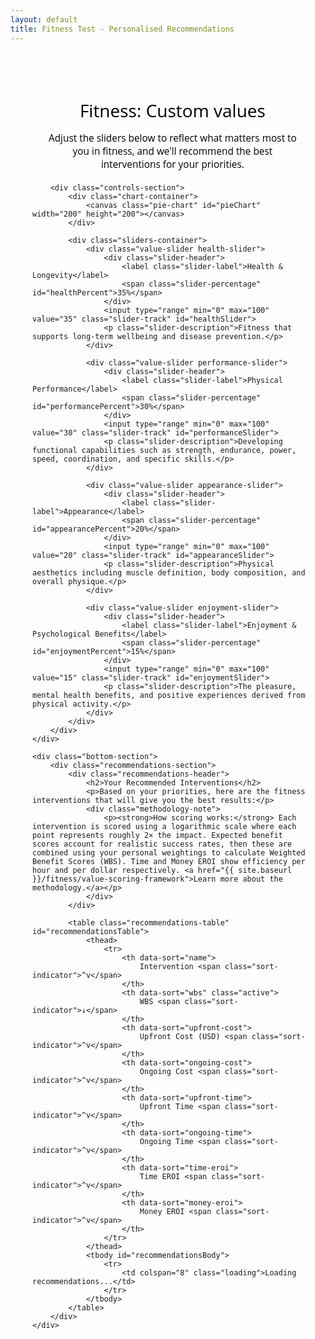 ```yaml
---
layout: default
title: Fitness Test - Personalised Recommendations
---
```


<style>
/* Main container */
.fitness-test-container {
    max-width: none !important;
    width: 95% !important;
    margin: 0 auto;
    padding: 20px;
    font-family: "Open Sans", "Helvetica Neue", Helvetica, Arial, sans-serif;
}

/* Container for top section - normal width */
.top-section {
    max-width: 800px;
    margin: 0 auto;
    padding: 15px;
}

/* Container for bottom section - full width */
.bottom-section {
    max-width: none !important;
    width: 95% !important;
    margin: 0 auto;
    padding: 10px 20px;
}

/* Update controls layout for 2x2 grid */
.controls-section {
    display: flex;
    flex-direction: column;
    align-items: center;
    gap: 10px;
    margin-bottom: 15px;
}

.sliders-container {
    display: grid;
    grid-template-columns: 1fr 1fr;
    gap: 15px;
    max-width: 600px;
    width: 100%;
}

.sliders-container h3 {
    grid-column: 1 / -1; /* Span across both columns */
    text-align: center;
    margin-bottom: 20px;
}

.chart-container {
    display: flex;
    flex-direction: column;
    align-items: center;
    margin-bottom: 5px;
}
    
body .main-content {
    max-width: none !important;
    padding: 1rem !important;
}
    
.header-section {
    text-align: center;
    margin-bottom: 20px;
}

.header-section h1 {
    color: #000000;
    margin-bottom: 15px;
    font-weight: normal;
}

.header-section p {
    color: #000000;
    font-size: 1.1em;
    margin-bottom: 0;
}

.header-description {
    max-width: 400px;
    margin: 0 auto;
}

.header-description p {
    margin-bottom: 0;
}
    
/* Controls layout */

/* Slider styling */
.value-slider {
    margin-bottom: 0px;
    padding: 12px;
    border-radius: 8px;
    background: #f8f9fa;
}

.slider-header {
    display: flex;
    justify-content: space-between;
    align-items: center;
    margin-bottom: 5px;
}

.slider-label {
    font-weight: 600;
    color: #333;
    font-size: 1.1em;
    margin: 0;
}

.slider-percentage {
    font-weight: bold;
    font-size: 1.1em;
    color: #155799;
    min-width: 40px;
    text-align: right;
}

.slider-track {
    width: 100%;
    height: 6px;
    border-radius: 3px;
    background: #e9ecef;
    outline: none;
    -webkit-appearance: none;
    appearance: none;
    cursor: pointer;
    transition: all 0.3s ease;
    margin-bottom: 5px;
}

.slider-description {
    font-size: 0.9em;
    color: #666;
    margin: 0;
    line-height: 1.3;
}

.slider-track::-webkit-slider-thumb {
    -webkit-appearance: none;
    appearance: none;
    width: 24px;
    height: 24px;
    border-radius: 50%;
    background: #155799;
    cursor: pointer;
    border: 3px solid white;
    box-shadow: 0 2px 6px rgba(0,0,0,0.2);
    transition: all 0.3s ease;
}

.slider-track::-webkit-slider-thumb:hover {
    transform: scale(1.1);
    box-shadow: 0 4px 12px rgba(0,0,0,0.3);
}

.slider-track::-moz-range-thumb {
    width: 24px;
    height: 24px;
    border-radius: 50%;
    background: #155799;
    cursor: pointer;
    border: 3px solid white;
    box-shadow: 0 2px 6px rgba(0,0,0,0.2);
}

/* Color coding for sliders - solid colors */
.health-slider .slider-track { background: #28a745; }
.performance-slider .slider-track { background: #dc3545; }
.appearance-slider .slider-track { background: #ffc107; }
.enjoyment-slider .slider-track { background: #007bff; }

/* Pie chart */
/* Pie chart */
.pie-chart {
    width: 200px;
    height: 200px;
}

/* Hide legend since we don't need it */
.chart-legend {
    display: none;
}

/* Recommendations section */
.recommendations-section {
    background: white;
    border-radius: 8px;
    padding: 30px;
    box-shadow: 0 2px 10px rgba(0,0,0,0.1);
}

.recommendations-header {
    margin-bottom: 15px;
    text-align: center;
}

.recommendations-header h2 {
    color: #000000;
    margin-bottom: 10px;
    font-weight: normal;
}

.recommendations-header p {
    color: #000000;
}

.methodology-note {
    background: #f8f9fa;
    padding: 15px;
    border-radius: 6px;
    margin-top: 15px;
    font-size: 0.9em;
    text-align: left;
}

.methodology-note p {
    margin: 0;
}

.methodology-note a {
    color: #155799;
    text-decoration: none;
}

.methodology-note a:hover {
    text-decoration: underline;
}

/* Sort controls */
.sort-controls {
    display: none;
}

/* Table styling */
.recommendations-table {
    width: 100%;
    border-collapse: collapse;
    background: white;
    border-radius: 8px;
    overflow: hidden;
    box-shadow: 0 2px 10px rgba(0,0,0,0.1);
}

.recommendations-table th {
    background: #f8f9fa;
    padding: 15px 12px;
    text-align: left;
    font-weight: 600;
    color: #333;
    border-bottom: 2px solid #dee2e6;
    font-size: 0.9em;
    cursor: pointer;
    position: relative;
    user-select: none;
    transition: background-color 0.3s;
}

.recommendations-table th:hover {
    background: #e9ecef;
}

.recommendations-table th.active {
    background: #155799;
    color: white;
}

.recommendations-table td {
    padding: 15px 12px;
    border-bottom: 1px solid #e9ecef;
    vertical-align: middle;
}

.recommendations-table tbody tr:hover {
    background: #f8f9fa;
}

.recommendations-table tbody tr:last-child td {
    border-bottom: none;
}

/* Intervention name column */
.intervention-name {
    display: flex;
    align-items: center;
    gap: 8px;
    min-width: 200px;
    flex-wrap: nowrap; /* Prevent wrapping */
}

.intervention-link {
    color: #155799;
    text-decoration: none;
    font-weight: 600;
    font-size: 1.05em;
}

.intervention-link:hover {
    text-decoration: underline;
}

.table-description-icon {
    background-color: #155799;
    color: white;
    border-radius: 50%;
    width: 18px;
    height: 18px;
    display: flex; /* Changed from inline-flex */
    align-items: center;
    justify-content: center;
    font-size: 11px;
    cursor: pointer;
    transition: background-color 0.3s;
    user-select: none;
    flex-shrink: 0;
}

.table-description-icon:hover {
    background-color: #0d47a1;
}

/* Score columns */
.wbs-score {
    font-weight: bold;
    color: #e63946;
    font-size: 1.1em;
}

.eroi-score {
    font-weight: 600;
    color: #155799;
}

/* Cost and time columns */
.cost-cell, .time-cell {
    font-size: 0.9em;
}

/* Sort indicators in headers */
.sort-indicator {
    display: inline;
    margin-left: 5px;
    font-size: 1em;
    opacity: 1;
}

.recommendations-table th:hover .sort-indicator {
    opacity: 1;
}

.recommendations-table th.active .sort-indicator {
    opacity: 1;
}

/* Mobile responsiveness */
@media (max-width: 1024px) {
    .recommendations-table {
        font-size: 0.85em;
    }
    
    .recommendations-table th,
    .recommendations-table td {
        padding: 10px 8px;
    }
    
    .intervention-name {
        min-width: 150px;
    }
}

@media (max-width: 768px) {
    .recommendations-table {
        display: block;
        overflow-x: auto;
        white-space: nowrap;
    }
    
    .recommendations-table th,
    .recommendations-table td {
        padding: 8px 6px;
        min-width: 80px;
    }
    
    .intervention-name {
        min-width: 120px;
        white-space: normal;
    }
    
    .intervention-link {
        font-size: 0.95em;
    }
}

/* Mobile responsiveness */
@media (max-width: 768px) {
    .controls-section {
        flex-direction: column;
        gap: 30px;
    }
    
    .recommendations-table {
        font-size: 0.8em;
    }
    
    .recommendations-table th,
    .recommendations-table td {
        padding: 8px 4px;
    }
    
    .intervention-name {
        min-width: 100px;
    }
    
    .pie-chart {
        width: 240px;
        height: 240px;
    }
    
    .chart-legend {
        max-width: 240px;
    }
    
    .sort-controls {
        flex-direction: column;
        align-items: center;
    }
}

/* Loading state */
.loading {
    text-align: center;
    padding: 40px;
    color: #666;
}

/* Popup styles */
.popup-overlay {
    display: none;
    position: fixed;
    top: 0;
    left: 0;
    width: 100%;
    height: 100%;
    background: rgba(0,0,0,0.5);
    z-index: 999;
}

.popup-overlay.visible {
    display: block;
}

.description-popup {
    display: none;
    position: fixed;
    top: 50%;
    left: 50%;
    transform: translate(-50%, -50%);
    background: white;
    border: 1px solid #ddd;
    border-radius: 8px;
    padding: 20px;
    max-width: 500px;
    width: 90%;
    box-shadow: 0 4px 20px rgba(0,0,0,0.15);
    z-index: 1000;
}

.description-popup.visible {
    display: block;
}

.popup-close {
    position: absolute;
    top: 10px;
    right: 15px;
    background: none;
    border: none;
    font-size: 20px;
    cursor: pointer;
    color: #666;
}

.popup-close:hover {
    color: #333;
}

.popup-title {
    font-weight: bold;
    margin-bottom: 15px;
    color: #155799;
    font-size: 1.2em;
}

.popup-content {
    line-height: 1.5;
    color: #333;
}
</style>

<div class="fitness-test-container">
    <div class="top-section">
        <div class="header-section">
            <h1>Fitness: Custom values</h1>
            <div class="header-description">
                <p>Adjust the sliders below to reflect what matters most to you in fitness, and we'll recommend the best interventions for your priorities.</p>
            </div>
        </div>

        <div class="controls-section">
            <div class="chart-container">
                <canvas class="pie-chart" id="pieChart" width="200" height="200"></canvas>
            </div>
            
            <div class="sliders-container">
                <div class="value-slider health-slider">
                    <div class="slider-header">
                        <label class="slider-label">Health & Longevity</label>
                        <span class="slider-percentage" id="healthPercent">35%</span>
                    </div>
                    <input type="range" min="0" max="100" value="35" class="slider-track" id="healthSlider">
                    <p class="slider-description">Fitness that supports long-term wellbeing and disease prevention.</p>
                </div>
                
                <div class="value-slider performance-slider">
                    <div class="slider-header">
                        <label class="slider-label">Physical Performance</label>
                        <span class="slider-percentage" id="performancePercent">30%</span>
                    </div>
                    <input type="range" min="0" max="100" value="30" class="slider-track" id="performanceSlider">
                    <p class="slider-description">Developing functional capabilities such as strength, endurance, power, speed, coordination, and specific skills.</p>
                </div>
                
                <div class="value-slider appearance-slider">
                    <div class="slider-header">
                        <label class="slider-label">Appearance</label>
                        <span class="slider-percentage" id="appearancePercent">20%</span>
                    </div>
                    <input type="range" min="0" max="100" value="20" class="slider-track" id="appearanceSlider">
                    <p class="slider-description">Physical aesthetics including muscle definition, body composition, and overall physique.</p>
                </div>
                
                <div class="value-slider enjoyment-slider">
                    <div class="slider-header">
                        <label class="slider-label">Enjoyment & Psychological Benefits</label>
                        <span class="slider-percentage" id="enjoymentPercent">15%</span>
                    </div>
                    <input type="range" min="0" max="100" value="15" class="slider-track" id="enjoymentSlider">
                    <p class="slider-description">The pleasure, mental health benefits, and positive experiences derived from physical activity.</p>
                </div>
            </div>
        </div>
    </div>

    <div class="bottom-section">
        <div class="recommendations-section">
            <div class="recommendations-header">
                <h2>Your Recommended Interventions</h2>
                <p>Based on your priorities, here are the fitness interventions that will give you the best results:</p>
                <div class="methodology-note">
                    <p><strong>How scoring works:</strong> Each intervention is scored using a logarithmic scale where each point represents roughly 2× the impact. Expected benefit scores account for realistic success rates, then these are combined using your personal weightings to calculate Weighted Benefit Scores (WBS). Time and Money EROI show efficiency per hour and per dollar respectively. <a href="{{ site.baseurl }}/fitness/value-scoring-framework">Learn more about the methodology.</a></p>
                </div>
            </div>

            <table class="recommendations-table" id="recommendationsTable">
                <thead>
                    <tr>
                        <th data-sort="name">
                            Intervention <span class="sort-indicator">^v</span>
                        </th>
                        <th data-sort="wbs" class="active">
                            WBS <span class="sort-indicator">↓</span>
                        </th>
                        <th data-sort="upfront-cost">
                            Upfront Cost (USD) <span class="sort-indicator">^v</span>
                        </th>
                        <th data-sort="ongoing-cost">
                            Ongoing Cost <span class="sort-indicator">^v</span>
                        </th>
                        <th data-sort="upfront-time">
                            Upfront Time <span class="sort-indicator">^v</span>
                        </th>
                        <th data-sort="ongoing-time">
                            Ongoing Time <span class="sort-indicator">^v</span>
                        </th>
                        <th data-sort="time-eroi">
                            Time EROI <span class="sort-indicator">^v</span>
                        </th>
                        <th data-sort="money-eroi">
                            Money EROI <span class="sort-indicator">^v</span>
                        </th>
                    </tr>
                </thead>
                <tbody id="recommendationsBody">
                    <tr>
                        <td colspan="8" class="loading">Loading recommendations...</td>
                    </tr>
                </tbody>
            </table>
        </div>
    </div>
</div>

<!-- Popup overlay -->
<div class="popup-overlay" id="popupOverlay" onclick="hideDescriptionPopup()"></div>

<!-- Description popup -->
<div class="description-popup" id="descriptionPopup">
    <button class="popup-close" onclick="hideDescriptionPopup()">×</button>
    <div class="popup-title" id="popupTitle"></div>
    <div class="popup-content" id="popupContent"></div>
</div>

<script>
// Build interventions data from Jekyll data files
const fitnessInterventions = {
{% for intervention_file in site.data.interventions %}
    {% assign intervention_key = intervention_file[0] %}
    {% assign intervention_data = intervention_file[1] %}
    {% if intervention_data.applicable_domains contains "fitness" %}
    "{{ intervention_key }}": {
        name: {{ intervention_data.name | jsonify }},
        description: {{ intervention_data.description | jsonify }},
        values: {
            health: {% if intervention_data.values["fitness.health"] %}{{ intervention_data.values["fitness.health"].pbs | plus: 0.0 }} + Math.log2({{ intervention_data.values["fitness.health"].isr | plus: 0.0 }}/100) + Math.log2({{ intervention_data.values["fitness.health"].uar | plus: 0.0 }}/100){% else %}0{% endif %},
            performance: {% if intervention_data.values["fitness.performance"] %}{{ intervention_data.values["fitness.performance"].pbs | plus: 0.0 }} + Math.log2({{ intervention_data.values["fitness.performance"].isr | plus: 0.0 }}/100) + Math.log2({{ intervention_data.values["fitness.performance"].uar | plus: 0.0 }}/100){% else %}0{% endif %},
            appearance: {% if intervention_data.values["fitness.appearance"] %}{{ intervention_data.values["fitness.appearance"].pbs | plus: 0.0 }} + Math.log2({{ intervention_data.values["fitness.appearance"].isr | plus: 0.0 }}/100) + Math.log2({{ intervention_data.values["fitness.appearance"].uar | plus: 0.0 }}/100){% else %}0{% endif %},
            enjoyment: {% if intervention_data.values["fitness.enjoyment"] %}{{ intervention_data.values["fitness.enjoyment"].pbs | plus: 0.0 }} + Math.log2({{ intervention_data.values["fitness.enjoyment"].isr | plus: 0.0 }}/100) + Math.log2({{ intervention_data.values["fitness.enjoyment"].uar | plus: 0.0 }}/100){% else %}0{% endif %}
        },
        resources: {
            upfront_cost: {{ intervention_data.resources.upfront_cost | plus: 0 }},
            ongoing_cost: {{ intervention_data.resources.ongoing_cost | plus: 0.0 }},
            ongoing_cost_period: {{ intervention_data.resources.ongoing_cost_period | jsonify }},
            ongoing_cost_weekly: {% if intervention_data.resources.ongoing_cost_period == "week" %}{{ intervention_data.resources.ongoing_cost | plus: 0.0 }}{% elsif intervention_data.resources.ongoing_cost_period == "month" %}{{ intervention_data.resources.ongoing_cost | plus: 0.0 | divided_by: 4.33 }}{% else %}{{ intervention_data.resources.ongoing_cost | plus: 0.0 | divided_by: 52.0 }}{% endif %},
            upfront_time: {{ intervention_data.resources.upfront_time | plus: 0 }},
            ongoing_time: {{ intervention_data.resources.ongoing_time | plus: 0.0 }},
            ongoing_time_period: {{ intervention_data.resources.ongoing_time_period | jsonify }},
            ongoing_time_weekly: {% if intervention_data.resources.ongoing_time_period == "week" %}{{ intervention_data.resources.ongoing_time | plus: 0.0 }}{% elsif intervention_data.resources.ongoing_time_period == "month" %}{{ intervention_data.resources.ongoing_time | plus: 0.0 | divided_by: 4.33 }}{% else %}{{ intervention_data.resources.ongoing_time | plus: 0.0 | divided_by: 52.0 }}{% endif %}
        }
    }{% unless forloop.last %},{% endunless %}
    {% endif %}
{% endfor %}
};

console.log('Loaded interventions:', fitnessInterventions);

// Color scheme - standard colors
const colors = {
    health: '#28a745',     // Green
    performance: '#dc3545', // Red
    appearance: '#ffc107',  // Yellow
    enjoyment: '#007bff'    // Blue
};

// Current values and sort method
let currentValues = {
    health: 35,
    performance: 30,
    appearance: 20,
    enjoyment: 15
};

let currentSort = 'wbs';

// Get DOM elements
const sliders = {
    health: document.getElementById('healthSlider'),
    performance: document.getElementById('performanceSlider'),
    appearance: document.getElementById('appearanceSlider'),
    enjoyment: document.getElementById('enjoymentSlider')
};

const percentLabels = {
    health: document.getElementById('healthPercent'),
    performance: document.getElementById('performancePercent'),
    appearance: document.getElementById('appearancePercent'),
    enjoyment: document.getElementById('enjoymentPercent')
};

const canvas = document.getElementById('pieChart');
const ctx = canvas.getContext('2d');
const recommendationsTable = document.getElementById('recommendationsTable');
const recommendationsBody = document.getElementById('recommendationsBody');

// Smart slider adjustment function
function adjustSliders(changedSlider, newValue) {
    const oldValue = currentValues[changedSlider];
    const difference = newValue - oldValue;
    
    // Update the changed slider
    currentValues[changedSlider] = newValue;
    
    // Calculate total of other sliders
    const otherSliders = Object.keys(currentValues).filter(key => key !== changedSlider);
    const otherTotal = otherSliders.reduce((sum, key) => sum + currentValues[key], 0);
    
    // If other sliders total is 0, distribute evenly
    if (otherTotal === 0) {
        const remainingValue = 100 - newValue;
        const perSlider = remainingValue / otherSliders.length;
        otherSliders.forEach(key => {
            currentValues[key] = perSlider;
        });
    } else {
        // Proportionally adjust other sliders
        const remainingValue = 100 - newValue;
        const scaleFactor = remainingValue / otherTotal;
        
        otherSliders.forEach(key => {
            currentValues[key] = Math.max(0, currentValues[key] * scaleFactor);
        });
    }
    
    // Ensure we sum to exactly 100
    const total = Object.values(currentValues).reduce((sum, val) => sum + val, 0);
    if (total !== 100) {
        const adjustment = 100 - total;
        currentValues[changedSlider] += adjustment;
    }
    
    // Update all controls
    updateAllControls();
}

function updateAllControls() {
    // Update sliders
    Object.keys(sliders).forEach(key => {
        sliders[key].value = currentValues[key];
    });
    
    // Update percentage labels
    Object.keys(percentLabels).forEach(key => {
        percentLabels[key].textContent = Math.round(currentValues[key]) + '% ';
    });
    
    // Update pie chart
    drawPieChart();
    
    // Update recommendations
    updateRecommendations();
}

function drawPieChart() {
    const centerX = canvas.width / 2;
    const centerY = canvas.height / 2;
    const radius = 100;
    
    // Clear canvas
    ctx.clearRect(0, 0, canvas.width, canvas.height);
    
    // Calculate angles
    let currentAngle = -Math.PI / 2; // Start at top
    const values = Object.keys(currentValues);
    
    values.forEach(key => {
        const sliceAngle = (currentValues[key] / 100) * 2 * Math.PI;
        
        // Draw slice
        ctx.beginPath();
        ctx.moveTo(centerX, centerY);
        ctx.arc(centerX, centerY, radius, currentAngle, currentAngle + sliceAngle);
        ctx.closePath();
        ctx.fillStyle = colors[key];
        ctx.fill();
        ctx.strokeStyle = '#fff';
        ctx.lineWidth = 3;
        ctx.stroke();
        
        currentAngle += sliceAngle;
    });
}

// Get intervention URL - fix for Jekyll
function getInterventionUrl(key) {
    // Convert snake_case to kebab-case for URLs
    const urlKey = key.replace(/_/g, '-');
    return '{{ site.baseurl }}/resources/intervention-database/' + urlKey;
}

function calculateWBS(intervention, userValues) {
    return Object.keys(userValues).reduce((sum, key) => {
        return sum + (intervention.values[key] * userValues[key] / 100);
    }, 0);
}

function calculateTimeEROI(wbs, timeWeekly) {
    return wbs / Math.max(1, timeWeekly);
}

function calculateMoneyEROI(wbs, upfrontCost, ongoingCostWeekly) {
    // Calculate equivalent weekly cost (assuming 1 year timeframe for upfront costs)
    const weeklyEquivalentCost = (upfrontCost / 52) + ongoingCostWeekly;
    return wbs / Math.max(1, weeklyEquivalentCost);
}

function showDescriptionPopup(interventionName, description) {
    document.getElementById('popupTitle').textContent = interventionName;
    document.getElementById('popupContent').textContent = description;
    document.getElementById('popupOverlay').classList.add('visible');
    document.getElementById('descriptionPopup').classList.add('visible');
}

function hideDescriptionPopup() {
    document.getElementById('popupOverlay').classList.remove('visible');
    document.getElementById('descriptionPopup').classList.remove('visible');
}

function updateRecommendations() {
    // Calculate scores for all interventions
    const scoredInterventions = Object.keys(fitnessInterventions).map(key => {
        const intervention = fitnessInterventions[key];
        const wbs = calculateWBS(intervention, currentValues);
        const timeEROI = calculateTimeEROI(wbs, intervention.resources.ongoing_time_weekly);
        const moneyEROI = calculateMoneyEROI(wbs, intervention.resources.upfront_cost, intervention.resources.ongoing_cost_weekly);
        
        return { 
            key, 
            ...intervention, 
            wbs: wbs,
            timeEROI: timeEROI,
            moneyEROI: moneyEROI
        };
    });
    
    // Sort by current sort method
    switch(currentSort) {
        case 'wbs':
            scoredInterventions.sort((a, b) => b.wbs - a.wbs);
            break;
        case 'time-eroi':
            scoredInterventions.sort((a, b) => b.timeEROI - a.timeEROI);
            break;
        case 'money-eroi':
            scoredInterventions.sort((a, b) => b.moneyEROI - a.moneyEROI);
            break;
    }
    
    // Update sort indicators
    updateSortIndicators();
    
    // Display all interventions in table format
    recommendationsBody.innerHTML = scoredInterventions.map(intervention => `
        <tr>
            <td>
                <div class="intervention-name">
                    <a href="${getInterventionUrl(intervention.key)}" class="intervention-link">${intervention.name}</a>
                    <span class="table-description-icon" onclick="showDescriptionPopup('${intervention.name.replace(/'/g, "\\'")}', '${intervention.description.replace(/'/g, "\\'")}')">i</span>
                </div>
            </td>
            <td class="wbs-score">${intervention.wbs.toFixed(1)}</td>
            <td class="cost-cell">$${intervention.resources.upfront_cost}</td>
            <td class="cost-cell">$${intervention.resources.ongoing_cost}/${intervention.resources.ongoing_cost_period}</td>
            <td class="time-cell">${intervention.resources.upfront_time}h</td>
            <td class="time-cell">${intervention.resources.ongoing_time}h/${intervention.resources.ongoing_time_period}</td>
            <td class="eroi-score">${intervention.timeEROI.toFixed(2)}</td>
            <td class="eroi-score">${intervention.moneyEROI.toFixed(2)}</td>
        </tr>
    `).join('');
}

function updateSortIndicators() {
    // Clear all indicators
    document.querySelectorAll('.sort-indicator').forEach(indicator => {
        indicator.textContent = '';
    });
    
    // Remove active class from all headers
    document.querySelectorAll('.sortable-header').forEach(header => {
        header.classList.remove('active');
    });
    
    // Set active indicator
    const activeHeader = document.querySelector(`[data-sort="${currentSort}"]`);
    if (activeHeader && activeHeader.classList.contains('sortable-header')) {
        activeHeader.classList.add('active');
        const indicator = activeHeader.querySelector('.sort-indicator');
        if (indicator) {
            indicator.textContent = '↓';
        }
    }
}

// Event listeners for sliders
Object.keys(sliders).forEach(key => {
    sliders[key].addEventListener('input', function() {
        adjustSliders(key, parseFloat(this.value));
    });
});

// Event listeners for table header sorting
document.querySelectorAll('th[data-sort]').forEach(header => {
    header.addEventListener('click', function() {
        // Update sort method
        currentSort = this.dataset.sort;
        
        // Refresh recommendations
        updateRecommendations();
    });
});

// Close popup with Escape key
document.addEventListener('keydown', function(e) {
    if (e.key === 'Escape') {
        hideDescriptionPopup();
    }
});

// Initialize
document.addEventListener('DOMContentLoaded', function() {
    updateAllControls();
});
</script>
